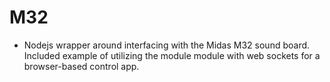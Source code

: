 # M32
 - Nodejs wrapper around interfacing with the Midas M32 sound board. Included example of utilizing the module module with web sockets for a browser-based control app.
